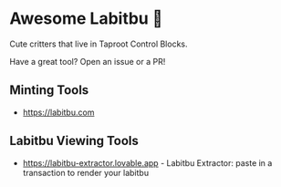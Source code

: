 # Awesome Labitbu 👹

Cute critters that live in Taproot Control Blocks. 

Have a great tool? Open an issue or a PR!

## Minting Tools
- https://labitbu.com

## Labitbu Viewing Tools
- https://labitbu-extractor.lovable.app - Labitbu Extractor: paste in a transaction to render your labitbu

